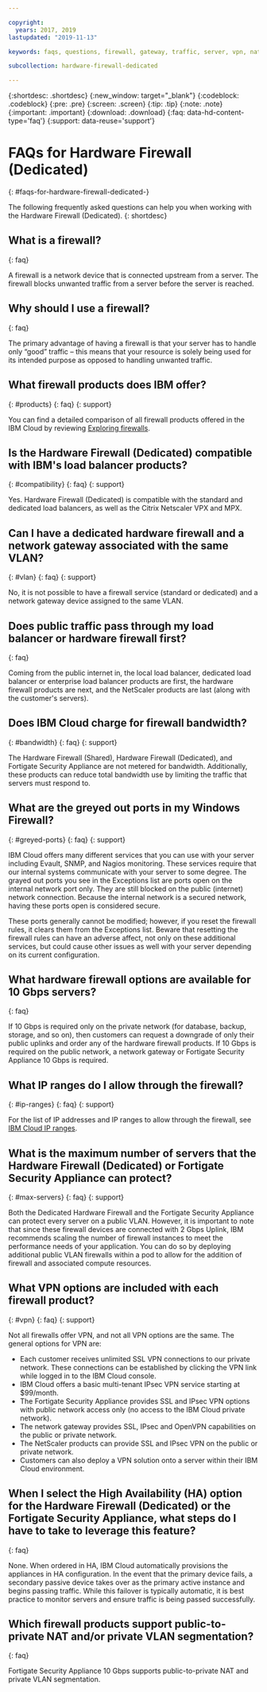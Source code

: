 ```yaml
---

copyright:
  years: 2017, 2019
lastupdated: "2019-11-13"

keywords: faqs, questions, firewall, gateway, traffic, server, vpn, nat

subcollection: hardware-firewall-dedicated

---
```


{:shortdesc: .shortdesc}
{:new_window: target="_blank"}
{:codeblock: .codeblock}
{:pre: .pre}
{:screen: .screen}
{:tip: .tip}
{:note: .note}
{:important: .important}
{:download: .download}
{:faq: data-hd-content-type='faq'}
{:support: data-reuse='support'}

# FAQs for Hardware Firewall (Dedicated)
{: #faqs-for-hardware-firewall-dedicated-}

The following frequently asked questions can help you when working with the Hardware Firewall (Dedicated).
{: shortdesc}

## What is a firewall?
{: faq}

A firewall is a network device that is connected upstream from a server. The firewall blocks unwanted traffic from a server before the server is reached.

## Why should I use a firewall?
{: faq}

The primary advantage of having a firewall is that your server has to handle only “good” traffic – this means that your resource is solely being used for its intended purpose as opposed to handling unwanted traffic.

## What firewall products does IBM offer?
{: #products}
{: faq}
{: support}

You can find a detailed comparison of all firewall products offered in the IBM Cloud by reviewing [Exploring firewalls](/docs/fortigate-10g?topic=fortigate-10g-exploring-firewalls).

## Is the Hardware Firewall (Dedicated) compatible with IBM's load balancer products?
{: #compatibility}
{: faq}
{: support}

Yes. Hardware Firewall (Dedicated) is compatible with the standard and dedicated load balancers, as well as the Citrix Netscaler VPX and MPX.

## Can I have a dedicated hardware firewall and a network gateway associated with the same VLAN?
{: #vlan}
{: faq}
{: support}

No, it is not possible to have a firewall service (standard or dedicated) and a network gateway device assigned to the same VLAN.

## Does public traffic pass through my load balancer or hardware firewall first?
{: faq}

Coming from the public internet in, the local load balancer, dedicated load balancer or enterprise load balancer products are first, the hardware firewall products are next, and the NetScaler products are last (along with the customer's servers).

## Does IBM Cloud charge for firewall bandwidth?
{: #bandwidth}
{: faq}
{: support}

The Hardware Firewall (Shared), Hardware Firewall (Dedicated), and Fortigate Security Appliance are not metered for bandwidth.  Additionally, these products can reduce total bandwidth use by limiting the traffic that servers must respond to.

## What are the greyed out ports in my Windows Firewall?
{: #greyed-ports}
{: faq}
{: support}

IBM Cloud offers many different services that you can use with your server including Evault, SNMP, and Nagios monitoring. These services require that our internal systems communicate with your server to some degree. The grayed out ports you see in the Exceptions list are ports open on the internal network port only. They are still blocked on the public (internet) network connection. Because the internal network is a secured network, having these ports open is considered secure.

These ports generally cannot be modified; however, if you reset the firewall rules, it clears them from the Exceptions list. Beware that resetting the firewall rules can have an adverse affect, not only on these additional services, but could cause other issues as well with your server depending on its current configuration.

## What hardware firewall options are available for 10 Gbps servers?
{: faq}

If 10 Gbps is required only on the private network (for database, backup, storage, and so on), then customers can request a downgrade of only their public uplinks and order any of the hardware firewall products. If 10 Gbps is required on the public network, a network gateway or Fortigate Security Appliance 10 Gbps is required.

## What IP ranges do I allow through the firewall?
{: #ip-ranges}
{: faq}
{: support}

For the list of IP addresses and IP ranges to allow through the firewall, see [IBM Cloud IP ranges](/docs/hardware-firewall-dedicated?topic=hardware-firewall-dedicated-ibm-cloud-ip-ranges).

## What is the maximum number of servers that the Hardware Firewall (Dedicated) or Fortigate Security Appliance can protect?
{: #max-servers}
{: faq}
{: support}

Both the Dedicated Hardware Firewall and the Fortigate Security Appliance can protect every server on a public VLAN. However, it is important to note that since these firewall devices are connected with 2 Gbps Uplink, IBM recommends scaling the number of firewall instances to meet the performance needs of your application. You can do so by deploying additional public VLAN firewalls within a pod to allow for the addition of firewall and associated compute resources.

## What VPN options are included with each firewall product?
{: #vpn}
{: faq}
{: support}

Not all firewalls offer VPN, and not all VPN options are the same. The general options for VPN are:

* Each customer receives unlimited SSL VPN connections to our private network. These connections can be established by clicking the VPN link while logged in to the IBM Cloud console.
* IBM Cloud offers a basic multi-tenant IPsec VPN service starting at $99/month.
* The Fortigate Security Appliance provides SSL and IPsec VPN options with public network access only (no access to the IBM Cloud private network).
* The network gateway provides SSL, IPsec and OpenVPN capabilities on the public or private network.
* The NetScaler products can provide SSL and IPsec VPN on the public or private network.
* Customers can also deploy a VPN solution onto a server within their IBM Cloud environment.

## When I select the High Availability (HA) option for the Hardware Firewall (Dedicated) or the Fortigate Security Appliance, what steps do I have to take to leverage this feature?
{: faq}

None. When ordered in HA, IBM Cloud automatically provisions the appliances in HA configuration. In the event that the primary device fails, a secondary passive device takes over as the primary active instance and begins passing traffic. While this failover is typically automatic, it is best practice to monitor servers and ensure traffic is being passed successfully.

## Which firewall products support public-to-private NAT and/or private VLAN segmentation?
{: faq}

Fortigate Security Appliance 10 Gbps supports public-to-private NAT and private VLAN segmentation.
